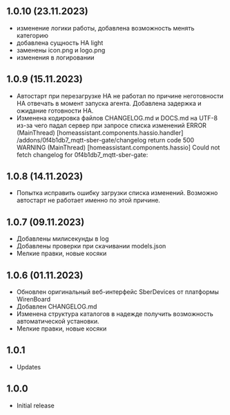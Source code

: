﻿## 1.0.10 (23.11.2023)
- изменение логики работы, добавлена возможность менять категорию
- добавлена сущность HA light
- заменены icon.png и logo.png
- изменения в логировании

## 1.0.9 (15.11.2023)
- Автостарт при перезагрузке HA не работал по причине неготовности HA отвечать в момент
  запуска агента. Добавлена задержка и ожидание готовности HA.
- Изменена кодировка файлов CHANGELOG.md и DOCS.md на UTF-8 
из-за чего падал сервер при запросе списка изменений
ERROR (MainThread) [homeassistant.components.hassio.handler] /addons/0f4b1db7_mqtt-sber-gate/changelog return code 500
WARNING (MainThread) [homeassistant.components.hassio] Could not fetch changelog for 0f4b1db7_mqtt-sber-gate:

## 1.0.8 (14.11.2023)
- Попытка исправить ошибку загрузки списка изменений.
  Возможно автостарт не работает именно по этой причине.

## 1.0.7 (09.11.2023)
- Добавлены милисекунды в log
- Добавлены проверки при скачивании models.json
- Мелкие правки, новые косяки

## 1.0.6 (01.11.2023)
- Обновлен оригинальный веб-интерфейс SberDevices от платформы WirenBoard
- Добавлен CHANGELOG.md
- Изменена структура каталогов в надежде получить возможность автоматической установки.
- Мелкие правки, новые косяки

## 1.0.1

- Updates

## 1.0.0

- Initial release
